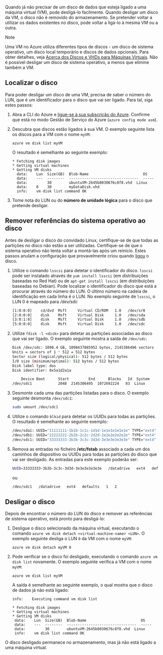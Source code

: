Quando já não precisar de um disco de dados que esteja ligado a uma máquina virtual (VM), pode desligá-lo facilmente. Quando desligar um disco da VM, o disco não é removido do armazenamento. Se pretender voltar a utilizar os dados existentes no disco, pode voltar a ligá-lo à mesma VM ou a outra.  

> [!NOTE]
> Uma VM no Azure utiliza diferentes tipos de discos - um disco de sistema operativo, um disco local temporário e discos de dados opcionais. Para obter detalhes, veja [Acerca dos Discos e VHDs para Máquinas Virtuais](../articles/storage/storage-about-disks-and-vhds-linux.md?toc=%2fazure%2fvirtual-machines%2flinux%2ftoc.json). Não é possível desligar um disco de sistema operativo, a menos que elimine também a VM.

## <a name="find-the-disk"></a>Localizar o disco
Para poder desligar um disco de uma VM, precisa de saber o número do LUN, que é um identificador para o disco que vai ser ligado. Para tal, siga estes passos:

1. Abra a CLI do Azure e [ligue-se à sua subscrição do Azure](../articles/xplat-cli-connect.md). Confirme que está no modo Gestão de Serviço do Azure (`azure config mode asm`).
2. Descubra que discos estão ligados à sua VM. O exemplo seguinte lista os discos para a VM com o nome `myVM`:

    ```azurecli
    azure vm disk list myVM
    ```

    O resultado é semelhante ao seguinte exemplo:

    ```azurecli
    * Fetching disk images
    * Getting virtual machines
    * Getting VM disks
      data:    Lun  Size(GB)  Blob-Name                         OS
      data:    ---  --------  --------------------------------  -----
      data:         30        ubuntuVM-2645b8030676c8f8.vhd  Linux
      data:    0    30        myDataDisk.vhd
      info:    vm disk list command OK
    ```

3. Tome nota do LUN ou do **número de unidade lógica** para o disco que pretende desligar.

## <a name="remove-operating-system-references-to-the-disk"></a>Remover referências do sistema operativo ao disco
Antes de desligar o disco do convidado Linux, certifique-se de que todas as partições no disco não estão a ser utilizadas. Certifique-se de que o sistema operativo não tenta voltar a montá-las após um reinício. Estes passos anulam a configuração que provavelmente criou quando [ligou](../articles/virtual-machines/virtual-machines-linux-classic-attach-disk.md?toc=%2fazure%2fvirtual-machines%2flinux%2fclassic%2ftoc.json) o disco.

1. Utilize o comando `lsscsi` para detetar o identificador do disco. `lsscsi` pode ser instalado através de `yum install lsscsi` (em distribuições baseadas no Red Hat) ou de `apt-get install lsscsi` (em distribuições baseadas no Debian). Pode localizar o identificador do disco que está a procurar através do número do LUN. O último número na cadeia de identificação em cada linha é o LUN. No exemplo seguinte de `lsscsi`, o LUN 0 é mapeado para */dev/sdc*

    ```bash
    [1:0:0:0]    cd/dvd  Msft     Virtual CD/ROM   1.0   /dev/sr0
    [2:0:0:0]    disk    Msft     Virtual Disk     1.0   /dev/sda
    [3:0:1:0]    disk    Msft     Virtual Disk     1.0   /dev/sdb
    [5:0:0:0]    disk    Msft     Virtual Disk     1.0   /dev/sdc
    ```

2. Utilize `fdisk -l <disk>` para detetar as partições associadas ao disco que vai ser ligado. O exemplo seguinte mostra a saída de `/dev/sdc`:

    ```bash
    Disk /dev/sdc: 1098.4 GB, 1098437885952 bytes, 2145386496 sectors
    Units = sectors of 1 * 512 = 512 bytes
    Sector size (logical/physical): 512 bytes / 512 bytes
    I/O size (minimum/optimal): 512 bytes / 512 bytes
    Disk label type: dos
    Disk identifier: 0x5a1d2a1a
    
        Device Boot      Start         End      Blocks   Id  System
    /dev/sdc1            2048  2145386495  1072692224   83  Linux
    ```

3. Desmonte cada uma das partições listadas para o disco. O exemplo seguinte desmonta `/dev/sdc1`:

    ```bash
    sudo umount /dev/sdc1
    ```

4. Utilize o comando `blkid` para detetar os UUIDs para todas as partições. O resultado é semelhante ao seguinte exemplo:

    ```bash
    /dev/sda1: UUID="11111111-1b1b-1c1c-1d1d-1e1e1e1e1e1e" TYPE="ext4"
    /dev/sdb1: UUID="22222222-2b2b-2c2c-2d2d-2e2e2e2e2e2e" TYPE="ext4"
    /dev/sdc1: UUID="33333333-3b3b-3c3c-3d3d-3e3e3e3e3e3e" TYPE="ext4"
    ```

5. Remova as entradas no ficheiro **/etc/fstab** associado a cada um dos caminhos de dispositivo ou UUIDs para todas as partições do disco que vai ser desligado.  As entradas para este exemplo poderão ser:

    ```sh  
   UUID=33333333-3b3b-3c3c-3d3d-3e3e3e3e3e3e   /datadrive   ext4   defaults   1   2
   ```

    ou
   
   ```sh   
   /dev/sdc1   /datadrive   ext4   defaults   1   2
   ```

## <a name="detach-the-disk"></a>Desligar o disco
Depois de encontrar o número do LUN do disco e remover as referências de sistema operativo, está pronto para desligá-lo:

1. Desligue o disco selecionado da máquina virtual, executando o comando `azure vm disk detach
   <virtual-machine-name> <LUN>`. O exemplo seguinte desliga o LUN `0` da VM com o nome `myVM`:
   
    ```azurecli
    azure vm disk detach myVM 0
    ```

2. Pode verificar se o disco foi desligado, executando o comando `azure vm disk list` novamente. O exemplo seguinte verifica a VM com o nome `myVM`:
   
    ```azurecli
    azure vm disk list myVM
    ```

    A saída é semelhante ao seguinte exemplo, o qual mostra que o disco de dados já não está ligado:

    ```azurecli
    info:    Executing command vm disk list
   
   * Fetching disk images
   * Getting virtual machines
   * Getting VM disks
     data:    Lun  Size(GB)  Blob-Name                         OS
     data:    ---  --------  --------------------------------  -----
     data:         30        ubuntuVM-2645b8030676c8f8.vhd  Linux
     info:    vm disk list command OK
    ```

O disco desligado permanece no armazenamento, mas já não está ligado a uma máquina virtual.



<!--HONumber=Feb17_HO3-->


